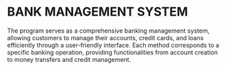 # BANK MANAGEMENT SYSTEM
The program serves as a comprehensive banking management system, allowing customers to manage their accounts, credit cards, and loans efficiently through a user-friendly interface. Each method corresponds to a specific banking operation, providing functionalities from account creation to money transfers and credit management.
